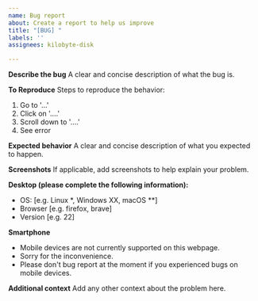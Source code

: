 ```yaml
---
name: Bug report
about: Create a report to help us improve
title: "[BUG] "
labels: ''
assignees: kilobyte-disk

---
```


**Describe the bug**
A clear and concise description of what the bug is.

**To Reproduce**
Steps to reproduce the behavior:
1. Go to '...'
2. Click on '....'
3. Scroll down to '....'
4. See error

**Expected behavior**
A clear and concise description of what you expected to happen.

**Screenshots**
If applicable, add screenshots to help explain your problem.

**Desktop (please complete the following information):**
 - OS: [e.g. Linux *, Windows XX, macOS **]
 - Browser [e.g. firefox, brave]
 - Version [e.g. 22]

**Smartphone**
 - Mobile devices are not currently supported on this webpage.
 - Sorry for the inconvenience.
 - Please don't bug report at the moment if you experienced bugs on mobile devices.

**Additional context**
Add any other context about the problem here.
